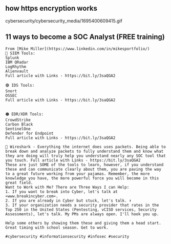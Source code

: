 ## how https encryption works
cybersecurity/cybersecurity_media/1695400609415.gif

## 11 ways to become a SOC Analyst (FREE training)
    From [Mike Miller](https://www.linkedin.com/in/mikesportfolio/)
    🔵 SIEM Tools:
    Splunk
    IBM QRadar
    LogRhythm
    Alienvault
    Full article with Links - https://bit.ly/3saQGA2

    🟣 IDS Tools:
    Snort
    OSSEC
    Full article with Links - https://bit.ly/3saQGA2
    
    
    🟠 EDR/XDR Tools:
    CrowdStrike
    Carbon Black
    SentinelOne
    Defender for Endpoint
    Full article with Links - https://bit.ly/3saQGA2
    
    🦈 Wireshark - Everything the internet does uses packets. Being able to break down and analyze packets to fully understand them and know what they are doing will truly help you understand nearly any SOC tool that you touch. Full article with Links - https://bit.ly/3saQGA2
    These are just SOME of the tools to learn, however, if you understand these and can communicate clearly about them, you are paving the way to a great future working from your pajamas. Remember, the more knowledge you have, the more powerful force you will become in this great field.
    Want to Work with Me? There are Three Ways I can Help:
    1. If you want to break into Cyber, let's talk at ➡www.breakincyber.com⬅.
    2. If you are already in Cyber but stuck, let's talk. ⬆
    3. If your organization needs a security provider that rates in the Top 250 in the United States (Pentesting, vCISO services, Security Assessments), let's talk. My PMs are always open. I'll hook you up.
    
    Help some others by showing them these and giving them a head start. Great timing with school season. Get to work.
    
    #cybersecurity #informationsecurity #infosec #security









